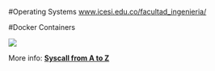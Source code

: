 #Operating Systems www.icesi.edu.co/facultad_ingenieria/

#Docker Containers






![][1]

<!--  
More info: [**syscalls from A to Z**](http://www.linux.org/threads/the-linux-kernel-intro-to-system-calls.5611/)
-->
More info: [**Syscall from A to Z**][linuxorg-syscalls]


[linuxorg-syscalls]: http://www.linux.org/threads/the-linux-kernel-intro-to-system-calls.5611

[1]: http://duartes.org/gustavo/blog/img/os/syscallExit.png